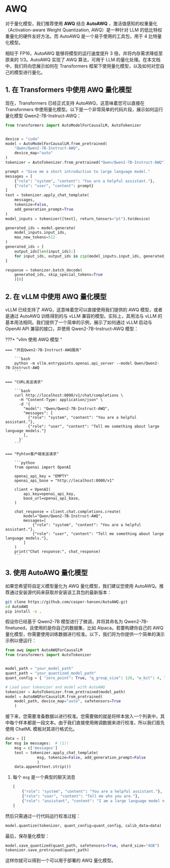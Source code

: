 # AWQ

对于量化模型，我们推荐使用 **AWQ** 结合 **AutoAWQ** ，激活值感知的权重量化（Activation-aware Weight Quantization, AWQ）是一种针对 LLM 的低比特权重量化的硬件友好方法。而 AutoAWQ 是一个易于使用的工具包，用于 4 比特量化模型。

相较于 FP16，AutoAWQ 能够将模型的运行速度提升 3 倍，并将内存需求降低至原来的 1/3。AutoAWQ 实现了 AWQ 算法，可用于 LLM 的量化处理。在本文档中，我们将向您展示如何在 Transformers 框架下使用量化模型，以及如何对您自己的模型进行量化。

## 1. 在 Transformers 中使用 AWQ 量化模型

现在，Transformers 已经正式支持 AutoAWQ，这意味着您可以直接在 Transformers 中使用量化模型。以下是一个非常简单的代码片段，展示如何运行量化模型 Qwen2-7B-Instruct-AWQ：

```python linenums="1" hl_lines="6 9"
from transformers import AutoModelForCausalLM, AutoTokenizer


device = "cuda"
model = AutoModelForCausalLM.from_pretrained(
    "Qwen/Qwen2-7B-Instruct-AWQ",
    device_map="auto"
)
tokenizer = AutoTokenizer.from_pretrained("Qwen/Qwen2-7B-Instruct-AWQ")

prompt = "Give me a short introduction to large language model."
messages = [
    {"role": "system", "content": "You are a helpful assistant."},
    {"role": "user", "content": prompt}
]
text = tokenizer.apply_chat_template(
    messages,
    tokenize=False,
    add_generation_prompt=True
)
model_inputs = tokenizer([text], return_tensors="pt").to(device)

generated_ids = model.generate(
    model_inputs.input_ids,
    max_new_tokens=512
)
generated_ids = [
    output_ids[len(input_ids):] 
    for input_ids, output_ids in zip(model_inputs.input_ids, generated_ids)
]

response = tokenizer.batch_decode(
    generated_ids, skip_special_tokens=True
    )[0]
```


## 2. 在 vLLM 中使用 AWQ 量化模型

vLLM 已经支持了 AWQ，这意味着您可以直接使用我们提供的 AWQ 模型，或者是通过 AutoAWQ 训练得到的与 vLLM 兼容的模型。实际上，其用法与 vLLM 的基本用法相同。我们提供了一个简单的示例，展示了如何通过 vLLM 启动与 OpenAI API 兼容的接口，并使用 Qwen2-7B-Instruct-AWQ 模型：

???+ "vllm 使用 AWQ 模型 "

    === "开启Qwen2-7B-Instruct-AWQ服务"

        ```bash
        python -m vllm.entrypoints.openai.api_server --model Qwen/Qwen2-7B-Instruct-AWQ
        ```

    === "CURL发送请求"

        ```bash
        curl http://localhost:8000/v1/chat/completions \
          -H "Content-Type: application/json" \
          -d '{
            "model": "Qwen/Qwen2-7B-Instruct-AWQ",
            "messages": [
              {"role": "system", "content": "You are a helpful assistant."},
              {"role": "user", "content": "Tell me something about large language models."}
            ],
          }'
        ```

    === "Pyhton客户端发送请求"

        ```python
        from openai import OpenAI
        
        openai_api_key = "EMPTY"
        openai_api_base = "http://localhost:8000/v1"

        client = OpenAI(
            api_key=openai_api_key,
            base_url=openai_api_base,
        )

        chat_response = client.chat.completions.create(
            model="Qwen/Qwen2-7B-Instruct-AWQ",
            messages=[
                {"role": "system", "content": "You are a helpful assistant."},
                {"role": "user", "content": "Tell me something about large language models."},
            ]
        )
        print("Chat response:", chat_response)
        ```

## 3. 使用 AutoAWQ 量化模型

如果您希望将自定义模型量化为 AWQ 量化模型，我们建议您使用 AutoAWQ。推荐通过安装源代码来获取并安装该工具包的最新版本：

```bash linenums="1"
git clone https://github.com/casper-hansen/AutoAWQ.git
cd AutoAWQ
pip install -e .
```

假设你已经基于 Qwen2-7B 模型进行了微调，并将其命名为 Qwen2-7B-finetuned，且使用的是你自己的数据集，比如 Alpaca。若要构建你自己的 AWQ 量化模型，你需要使用训练数据进行校准。以下，我们将为你提供一个简单的演示示例以便运行：

```python linenums="1"
from awq import AutoAWQForCausalLM
from transformers import AutoTokenizer


model_path = "your_model_path"
quant_path = "your_quantized_model_path"
quant_config = { "zero_point": True, "q_group_size": 128, "w_bit": 4, "version": "GEMM" }

# Load your tokenizer and model with AutoAWQ
tokenizer = AutoTokenizer.from_pretrained(model_path)
model = AutoAWQForCausalLM.from_pretrained(
    model_path, device_map="auto", safetensors=True
    )
```

接下来，您需要准备数据以进行校准。您需要做的就是将样本放入一个列表中，其中每个样本都是一段文本。由于我们直接使用微调数据来进行校准，所以我们首先使用 ChatML 模板对其进行格式化。

```python linenums="1"
data = []
for msg in messages:  # (1)!
    msg = c['messages']
    text = tokenizer.apply_chat_template(
              msg, tokenize=False, add_generation_prompt=False
              )
    data.append(text.strip())
```

  1. 每个 `msg` 是一个典型的聊天消息

      ```python
      [
          {"role": "system", "content": "You are a helpful assistant."},
          {"role": "user", "content": "Tell me who you are."},
          {"role": "assistant", "content": "I am a large language model named Qwen..."}
      ]
      ```

然后只需通过一行代码运行校准过程：

```python
model.quantize(tokenizer, quant_config=quant_config, calib_data=data)
```

最后，保存量化模型：

```python
model.save_quantized(quant_path, safetensors=True, shard_size="4GB")
tokenizer.save_pretrained(quant_path)
```

这样你就可以得到一个可以用于部署的 AWQ 量化模型。
